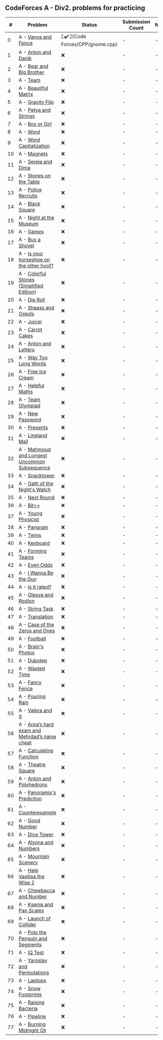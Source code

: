 ## CodeForces A - Div2. problems for practicing
| # | Problem  | Status | Submission Count | Notes |
| --- | --- | --- | --- | --- |
| 0 | A - [Vanya and Fence](http://codeforces.com/contest/677/problem/D2) | [:✔️:](Code Forces/CPP/gnome.cpp) | - | - |
| 1 | A - [Anton and Danik](http://codeforces.com/contest/734/problem/D2) | :x: | - | - |
| 2 | A - [Bear and Big Brother](http://codeforces.com/contest/791/problem/D2) | :x: | - | - |
| 3 | A - [Team](http://codeforces.com/contest/231/problem/D2) | :x: | - | - |
| 4 | A - [Beautiful Matrix](http://codeforces.com/contest/263/problem/D2) | :x: | - | - |
| 5 | A - [Gravity Flip](http://codeforces.com/contest/405/problem/D2) | :x: | - | - |
| 6 | A - [Petya and Strings](http://codeforces.com/contest/112/problem/D2) | :x: | - | - |
| 7 | A - [Boy or Girl](http://codeforces.com/contest/236/problem/D2) | :x: | - | - |
| 8 | A - [Word](http://codeforces.com/contest/59/problem/D2) | :x: | - | - |
| 9 | A - [Word Capitalization](http://codeforces.com/contest/281/problem/D2) | :x: | - | - |
| 10 | A - [Magnets](http://codeforces.com/contest/344/problem/D2) | :x: | - | - |
| 11 | A - [Sereja and Dima](http://codeforces.com/contest/381/problem/D2) | :x: | - | - |
| 12 | A - [Stones on the Table](http://codeforces.com/contest/266/problem/D2) | :x: | - | - |
| 13 | A - [Police Recruits](http://codeforces.com/contest/427/problem/D2) | :x: | - | - |
| 14 | A - [Black Square](http://codeforces.com/contest/431/problem/D2) | :x: | - | - |
| 15 | A - [Night at the Museum](http://codeforces.com/contest/731/problem/D2) | :x: | - | - |
| 16 | A - [Games](http://codeforces.com/contest/268/problem/D2) | :x: | - | - |
| 17 | A - [Buy a Shovel](http://codeforces.com/contest/732/problem/D2) | :x: | - | - |
| 18 | A - [Is your horseshoe on the other hoof?](http://codeforces.com/contest/228/problem/D2) | :x: | - | - |
| 19 | A - [Colorful Stones (Simplified Edition)](http://codeforces.com/contest/265/problem/D2) | :x: | - | - |
| 20 | A - [Die Roll](http://codeforces.com/contest/9/problem/D2) | :x: | - | - |
| 21 | A - [Shaass and Oskols](http://codeforces.com/contest/294/problem/D2) | :x: | - | - |
| 22 | A - [Juicer](http://codeforces.com/contest/709/problem/D2) | :x: | - | - |
| 23 | A - [Carrot Cakes](http://codeforces.com/contest/799/problem/D2) | :x: | - | - |
| 24 | A - [Anton and Letters](http://codeforces.com/contest/443/problem/D2) | :x: | - | - |
| 25 | A - [Way Too Long Words](http://codeforces.com/contest/71/problem/D2) | :x: | - | - |
| 26 | A - [Free Ice Cream](http://codeforces.com/contest/686/problem/D2) | :x: | - | - |
| 27 | A - [Helpful Maths](http://codeforces.com/contest/339/problem/D2) | :x: | - | - |
| 28 | A - [Team Olympiad](http://codeforces.com/contest/490/problem/D2) | :x: | - | - |
| 29 | A - [New Password](http://codeforces.com/contest/770/problem/D2) | :x: | - | - |
| 30 | A - [Presents](http://codeforces.com/contest/136/problem/D2) | :x: | - | - |
| 31 | A - [Lineland Mail](http://codeforces.com/contest/567/problem/D2) | :x: | - | - |
| 32 | A - [Mahmoud and Longest Uncommon Subsequence](http://codeforces.com/contest/766/problem/D2) | :x: | - | - |
| 33 | A - [Snacktower](http://codeforces.com/contest/767/problem/D2) | :x: | - | - |
| 34 | A - [Oath of the Night's Watch](http://codeforces.com/contest/768/problem/D2) | :x: | - | - |
| 35 | A - [Next Round](http://codeforces.com/contest/158/problem/D12) | :x: | - | - |
| 36 | A - [Bit++](http://codeforces.com/contest/282/problem/D2) | :x: | - | - |
| 37 | A - [Young Physicist](http://codeforces.com/contest/69/problem/D2) | :x: | - | - |
| 38 | A - [Pangram](http://codeforces.com/contest/520/problem/D2) | :x: | - | - |
| 39 | A - [Twins](http://codeforces.com/contest/160/problem/D2) | :x: | - | - |
| 40 | A - [Keyboard](http://codeforces.com/contest/474/problem/D2) | :x: | - | - |
| 41 | A - [Forming Teams](http://codeforces.com/contest/216/problem/D2) | :x: | - | - |
| 42 | A - [Even Odds](http://codeforces.com/contest/318/problem/D2) | :x: | - | - |
| 43 | A - [I Wanna Be the Guy](http://codeforces.com/contest/469/problem/D2) | :x: | - | - |
| 44 | A - [Is it rated?](http://codeforces.com/contest/807/problem/D2) | :x: | - | - |
| 45 | A - [Olesya and Rodion](http://codeforces.com/contest/584/problem/D2) | :x: | - | - |
| 46 | A - [String Task](http://codeforces.com/contest/118/problem/D2) | :x: | - | - |
| 47 | A - [Translation](http://codeforces.com/contest/41/problem/D2) | :x: | - | - |
| 48 | A - [Case of the Zeros and Ones](http://codeforces.com/contest/556/problem/D2) | :x: | - | - |
| 49 | A - [Football](http://codeforces.com/contest/43/problem/D2) | :x: | - | - |
| 50 | A - [Brain's Photos](http://codeforces.com/contest/707/problem/D2) | :x: | - | - |
| 51 | A - [Dubstep](http://codeforces.com/contest/208/problem/D2) | :x: | - | - |
| 52 | A - [Wasted Time](http://codeforces.com/contest/127/problem/D2) | :x: | - | - |
| 53 | A - [Fancy Fence](http://codeforces.com/contest/270/problem/D2) | :x: | - | - |
| 54 | A - [Pouring Rain](http://codeforces.com/contest/667/problem/D2) | :x: | - | - |
| 55 | A - [Valera and X](http://codeforces.com/contest/404/problem/D2) | :x: | - | - |
| 56 | A - [Arpa’s hard exam and Mehrdad’s naive cheat](http://codeforces.com/contest/742/problem/D2) | :x: | - | - |
| 57 | A - [Calculating Function](http://codeforces.com/contest/486/problem/D2) | :x: | - | - |
| 58 | A - [Theatre Square](http://codeforces.com/contest/1/problem/D12) | :x: | - | - |
| 59 | A - [Anton and Polyhedrons](http://codeforces.com/contest/785/problem/D2) | :x: | - | - |
| 60 | A - [Panoramix's Prediction](http://codeforces.com/contest/80/problem/D2) | :x: | - | - |
| 61 | A - [Counterexample](http://codeforces.com/contest/483/problem/D2) | :x: | - | - |
| 62 | A - [Good Number](http://codeforces.com/contest/365/problem/D2) | :x: | - | - |
| 63 | A - [Dice Tower](http://codeforces.com/contest/225/problem/D2) | :x: | - | - |
| 64 | A - [Alyona and Numbers](http://codeforces.com/contest/682/problem/D2) | :x: | - | - |
| 65 | A - [Mountain Scenery](http://codeforces.com/contest/218/problem/D2) | :x: | - | - |
| 66 | A - [Help Vasilisa the Wise 2](http://codeforces.com/contest/143/problem/D2) | :x: | - | - |
| 67 | A - [Chewbaсca and Number](http://codeforces.com/contest/514/problem/D2) | :x: | - | - |
| 68 | A - [Ksenia and Pan Scales](http://codeforces.com/contest/382/problem/D2) | :x: | - | - |
| 69 | A - [Launch of Collider](http://codeforces.com/contest/699/problem/D2) | :x: | - | - |
| 70 | A - [Polo the Penguin and Segments](http://codeforces.com/contest/289/problem/D2) | :x: | - | - |
| 71 | A - [IQ Test](http://codeforces.com/contest/287/problem/D2) | :x: | - | - |
| 72 | A - [Yaroslav and Permutations](http://codeforces.com/contest/296/problem/D2) | :x: | - | - |
| 73 | A - [Laptops](http://codeforces.com/contest/456/problem/D2) | :x: | - | - |
| 74 | A - [Snow Footprints](http://codeforces.com/contest/298/problem/D2) | :x: | - | - |
| 75 | A - [Raising Bacteria](http://codeforces.com/contest/579/problem/D2) | :x: | - | - |
| 76 | A - [Pipeline](http://codeforces.com/contest/287/problem/D2) | :x: | - | - |
| 77 | A - [Burning Midnight Oil](http://codeforces.com/contest/165/problem/D2) | :x: | - | - |

